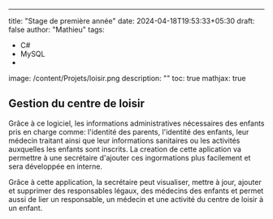 ---
title: "Stage de première année"
date: 2024-04-18T19:53:33+05:30
draft: false
author: "Mathieu"
tags:
  - C# 
  - MySQL
  - 
image: /content/Projets/loisir.png
description: ""
toc: true
mathjax: true

## Gestion du centre de loisir
Grâce à ce logiciel, les informations administratives nécessaires des enfants pris en charge comme: l'identité des parents, l'identité des enfants, leur médecin traitant ainsi que leur informations sanitaires ou les activités auxquelles les enfants sont inscrits. La creation de cette aplication va permettre à une secrétaire d'ajouter ces ingormations plus facilement et sera développée en interne.

Grâce à cette application, la secrétaire peut visualiser, mettre à jour, ajouter et supprimer des responsables légaux, des médecins des enfants et permet aussi de lier un responsable, un médecin et une activité du centre de loisir à un enfant.
